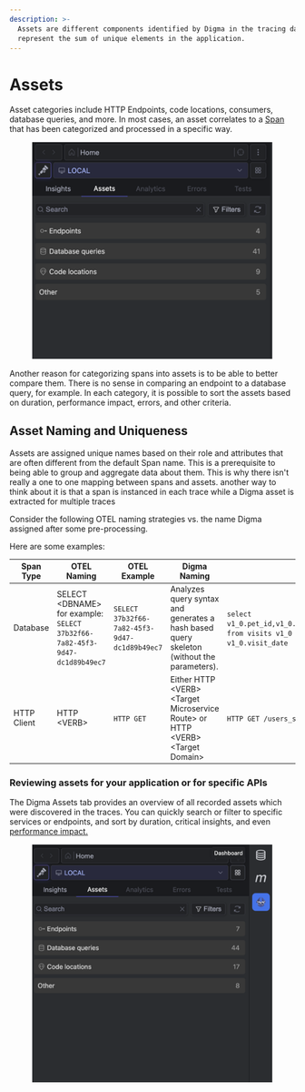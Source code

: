```yaml
---
description: >-
  Assets are different components identified by Digma in the tracing data. The
  represent the sum of unique elements in the application.
---
```


# Assets

Asset categories include HTTP Endpoints, code locations, consumers, database queries, and more. In most cases, an asset correlates to a [Span](https://opentelemetry.io/docs/concepts/signals/traces/#spans) that has been categorized and processed in a specific way.&#x20;

<figure><img src="../.gitbook/assets/image (3) (1) (1) (1).png" alt=""><figcaption></figcaption></figure>

Another reason for categorizing spans into assets is to be able to better compare them. There is no sense in comparing an endpoint to a database query, for example. In each category, it is possible to sort the assets based on duration, performance impact, errors, and other criteria.&#x20;

## Asset Naming and Uniqueness

Assets are assigned unique names based on their role and attributes that are often different from the default Span name. This is a prerequisite to being able to group and aggregate data about them. This is why there isn't really a one to one mapping between spans and assets. another way to think about it is that a span is instanced in each trace while a Digma asset is extracted for multiple traces

Consider the following OTEL naming strategies vs. the name Digma assigned after some pre-processing.

Here are some examples:

| Span Type   | OTEL Naming                                                                 | OTEL Example                                    | Digma Naming                                                                                | Digma Example                                                                                                               |
| ----------- | --------------------------------------------------------------------------- | ----------------------------------------------- | ------------------------------------------------------------------------------------------- | --------------------------------------------------------------------------------------------------------------------------- |
| Database    | SELECT \<DBNAME> for example: `SELECT 37b32f66-7a82-45f3-9d47-dc1d89b49ec7` | `SELECT 37b32f66-7a82-45f3-9d47-dc1d89b49ec7`   | Analyzes query syntax and generates a hash based query skeleton (without the parameters). | `select v1_0.pet_id,v1_0.id,v1_0.visit_date,v1_0.description from visits v1_0 where v1_0.pet_id=? order by v1_0.visit_date` |
| HTTP Client | HTTP \<VERB>                                                                | `HTTP GET`                                      | Either HTTP \<VERB> \<Target Microservice Route> or HTTP \<VERB> \<Target Domain>           | `HTTP GET /users_service/{userId}`                                                                                          |



### Reviewing assets for your application or for specific APIs

The Digma Assets tab provides an overview of all recorded assets which were discovered in the traces. You can quickly search or filter to specific services or endpoints, and sort by duration, critical insights, and even [performance impact.](performance-impact.md)&#x20;

<figure><img src="../.gitbook/assets/image (20).png" alt=""><figcaption></figcaption></figure>





